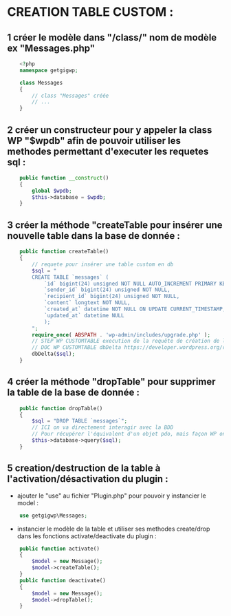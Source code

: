 # CREATION TABLE CUSTOM :


## 1 créer le modèle dans "/class/" nom de modèle ex "Messages.php"

```php
    <?php
    namespace getgigwp;

    class Messages
    {
        // class "Messages" créée
        // ...
    }
```


## 2 créer un constructeur pour y appeler la class WP "$wpdb" afin de pouvoir utiliser les methodes permettant d'executer les requetes sql :

```php
    public function __construct()
    {
        global $wpdb;
        $this->database = $wpdb;
    }
```


## 3 créer la méthode "createTable pour insérer une nouvelle table dans la base de donnée :

```php
    public function createTable()
    {
        // requete pour insérer une table custom en db
        $sql = "
        CREATE TABLE `messages` (
            `id` bigint(24) unsigned NOT NULL AUTO_INCREMENT PRIMARY KEY,
            `sender_id` bigint(24) unsigned NOT NULL,
            `recipient_id` bigint(24) unsigned NOT NULL,
            `content` longtext NOT NULL,
            `created_at` datetime NOT NULL ON UPDATE CURRENT_TIMESTAMP,
            `updated_at` datetime NULL
            );
        ";
        require_once( ABSPATH . 'wp-admin/includes/upgrade.php' );
        // STEP WP CUSTOMTABLE execution de la requête de création de la table
        // DOC WP CUSTOMTABLE dbDelta https://developer.wordpress.org/reference/functions/dbdelta/
        dbDelta($sql);
    }
```


## 4 créer la méthode "dropTable" pour supprimer la table de la base de donnée :

```php
    public function dropTable()
    {
        $sql = "DROP TABLE `messages`";
        // ICI on va directement interagir avec la BDD
        // Pour récupérer l'équivalent d'un objet pdo, mais façon WP on va aller dans le constructeur de notre CoreModel
        $this->database->query($sql);
    }
```


## 5 creation/destruction de la table à l'activation/désactivation du plugin :

- ajouter le "use" au fichier "Plugin.php" pour pouvoir y instancier le model :

```php
    use getgigwp\Messages;
```

- instancier le modèle de la table et utiliser ses methodes create/drop dans les fonctions activate/deactivate du plugin :

```php
    public function activate()
    {
        $model = new Message();
        $model->createTable();
    }
    public function deactivate()
    {
        $model = new Message();
        $model->dropTable();
    }
```

